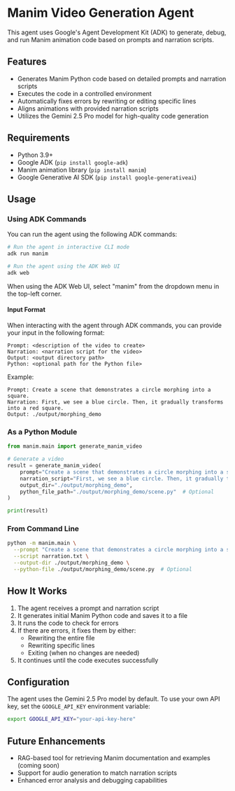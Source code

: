 # Manim Video Generation Agent

This agent uses Google's Agent Development Kit (ADK) to generate, debug, and run Manim animation code based on prompts and narration scripts.

## Features

- Generates Manim Python code based on detailed prompts and narration scripts
- Executes the code in a controlled environment
- Automatically fixes errors by rewriting or editing specific lines
- Aligns animations with provided narration scripts
- Utilizes the Gemini 2.5 Pro model for high-quality code generation

## Requirements

- Python 3.9+
- Google ADK (`pip install google-adk`)
- Manim animation library (`pip install manim`)
- Google Generative AI SDK (`pip install google-generativeai`)

## Usage

### Using ADK Commands

You can run the agent using the following ADK commands:

```bash
# Run the agent in interactive CLI mode
adk run manim

# Run the agent using the ADK Web UI
adk web
```

When using the ADK Web UI, select "manim" from the dropdown menu in the top-left corner.

#### Input Format

When interacting with the agent through ADK commands, you can provide your input in the following format:

```
Prompt: <description of the video to create>
Narration: <narration script for the video>
Output: <output directory path>
Python: <optional path for the Python file>
```

Example:
```
Prompt: Create a scene that demonstrates a circle morphing into a square.
Narration: First, we see a blue circle. Then, it gradually transforms into a red square.
Output: ./output/morphing_demo
```

### As a Python Module

```python
from manim.main import generate_manim_video

# Generate a video
result = generate_manim_video(
    prompt="Create a scene that demonstrates a circle morphing into a square.",
    narration_script="First, we see a blue circle. Then, it gradually transforms into a red square.",
    output_dir="./output/morphing_demo",
    python_file_path="./output/morphing_demo/scene.py"  # Optional
)

print(result)
```

### From Command Line

```bash
python -m manim.main \
  --prompt "Create a scene that demonstrates a circle morphing into a square." \
  --script narration.txt \
  --output-dir ./output/morphing_demo \
  --python-file ./output/morphing_demo/scene.py  # Optional
```

## How It Works

1. The agent receives a prompt and narration script
2. It generates initial Manim Python code and saves it to a file
3. It runs the code to check for errors
4. If there are errors, it fixes them by either:
   - Rewriting the entire file
   - Rewriting specific lines
   - Exiting (when no changes are needed)
5. It continues until the code executes successfully

## Configuration

The agent uses the Gemini 2.5 Pro model by default. To use your own API key, set the `GOOGLE_API_KEY` environment variable:

```bash
export GOOGLE_API_KEY="your-api-key-here"
```

## Future Enhancements

- RAG-based tool for retrieving Manim documentation and examples (coming soon)
- Support for audio generation to match narration scripts
- Enhanced error analysis and debugging capabilities 